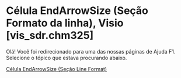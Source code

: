 
# Célula EndArrowSize (Seção Formato da linha), Visio [vis_sdr.chm325]

Olá! Você foi redirecionado para uma das nossas páginas de Ajuda F1. Selecione o tópico que estava procurando abaixo.

[Célula EndArrowSize (Seção Line Format)](http://msdn.microsoft.com/library/e2ecf7c0-a0e9-951f-676a-8e5857bb6544%28Office.15%29.aspx)
